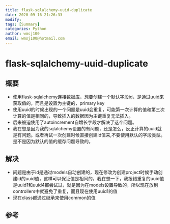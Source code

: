 ```yaml
---
title: flask-sqlalchemy-uuid-duplicate
date: 2020-09-16 21:26:33
modify: 
tags: [Summary]
categories: Python
author: wmsj100
email: wmsj100@hotmail.com
---
```


# flask-sqlalchemy-uuid-duplicate

## 概要

- 使用flask-sqlalchemy连接数据库，想要创建一个默认字段id，是通过uuid来获取值的，而且是设置为主键的，primary key
- 使用uuid的时候出现的一个问题是uuid会重复，可能第一次计算的值和第三次计算的值是相同的，导致插入的数据因为主键重复无法插入。
- 后来被迫使用了autoincrement自增长字段才解决了这个问题。
- 我在想是因为我的sqlalchemy设置的有问题，还是怎么，反正计算的uuid就是有问题。或者再试一次创建时候直接创建id值来,不要使用默认的字段类型。是不是因为默认的值的缓存问题导致的。

## 解决

- 问题是由于id是通过models自动创建的，现在修改为创建project时候手动创建id的uuid值，这样可以保证值是相同的，我在想一下，我报错重复的uuid值是uuid1和uuid4都尝试过，就是因为在models设置导致的，所以现在放到controllers中就避免了重复，而且现在使用uuid1的值
- 现在class都通过继承来使用common的值

## 参考

